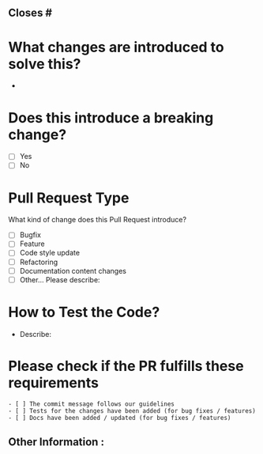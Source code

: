 Closes #
 -
 
# What changes are introduced to solve this?
 -
      
# Does this introduce a breaking change?
 - [ ] Yes
 - [ ] No

# Pull Request Type
What kind of change does this Pull Request introduce?
 - [ ]  Bugfix
 - [ ]  Feature
 - [ ]  Code style update
 - [ ]  Refactoring
 - [ ]  Documentation content changes
 - [ ]  Other… Please describe:

# How to Test the Code?
 - Describe:

# Please check if the PR fulfills these requirements
	- [ ] The commit message follows our guidelines
	- [ ] Tests for the changes have been added (for bug fixes / features)
	- [ ] Docs have been added / updated (for bug fixes / features)
	
Other Information :
 -

